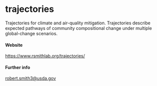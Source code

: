 # trajectories

Trajectories for climate and air-quality mitigation. Trajectories describe expected pathways of community compositional change under multiple global-change scenarios.


#### Website
https://www.rsmithlab.org/trajectories/


#### Further info
robert.smith3@usda.gov
